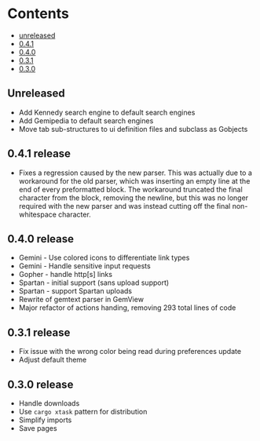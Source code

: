 Contents
========
* [unreleased](#unreleased)
* [0.4.1](#0.4.1-release)
* [0.4.0](#0.4.0-release)
* [0.3.1](#0.3.1-release)
* [0.3.0](#0.3.0-release)

## Unreleased
* Add Kennedy search engine to default search engines
* Add Gemipedia to default search engines
* Move tab sub-structures to ui definition files and subclass as Gobjects

## 0.4.1 release
* Fixes a regression caused by the new parser. This was actually due to a
workaround for the old parser, which was inserting an empty line at the end of
every preformatted block. The workaround truncated the final character from the
block, removing the newline, but this was no longer required with the new
parser and was instead cutting off the final non-whitespace character.

## 0.4.0 release
* Gemini - Use colored icons to differentiate link types
* Gemini - Handle sensitive input requests
* Gopher - handle http[s] links
* Spartan - initial support (sans upload support)
* Spartan - support Spartan uploads
* Rewrite of gemtext parser in GemView
* Major refactor of actions handing, removing 293 total lines of code

## 0.3.1 release
* Fix issue with the wrong color being read during preferences update
* Adjust default theme

## 0.3.0 release
* Handle downloads
* Use `cargo xtask` pattern for distribution
* Simplify imports
* Save pages
